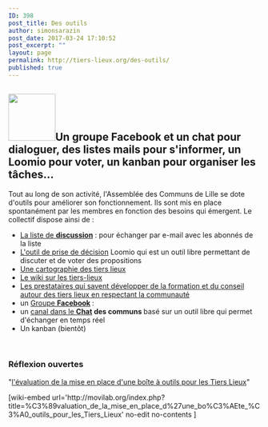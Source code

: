 ```yaml
---
ID: 398
post_title: Des outils
author: simonsarazin
post_date: 2017-03-24 17:10:52
post_excerpt: ""
layout: page
permalink: http://tiers-lieux.org/des-outils/
published: true
---
```

<h2><img class="alignleft size-full wp-image-477" src="http://lille.lescommuns.org/wp-content/uploads/sites/35/2017/03/logo-outils.jpg" alt="" width="94" height="94" />Un groupe Facebook et un chat pour dialoguer, des listes mails pour s'informer, un Loomio pour voter, un kanban pour organiser les tâches...</h2>
<!--more-->

Tout au long de son activité, l'Assemblée des Communs de Lille se dote d'outils pour améliorer son fonctionnement. Ils sont mis en place spontanément par les membres en fonction des besoins qui émergent. Le collectif dispose ainsi de :
<ul>
 	<li><a href="http://tiers-lieux.org/discussions/">La liste de <strong>discussion</strong></a> : pour échanger par e-mail avec les abonnés de la liste</li>
 	<li><a href="https://www.loomio.org/g/5WOLYnpH">L'outil de prise de décision</a> Loomio qui est un outil libre permettant de discuter et de voter des propositions</li>
 	<li><a href="http://tiers-lieux.org/carte/">Une cartographie des tiers lieux</a></li>
 	<li><a href="http://movilab.org">Le wiki sur les tiers-lieux</a></li>
 	<li><a href="http://tiers-lieux.org/partenariats/">Les prestataires qui savent développer de la formation et du conseil autour des tiers lieux en respectant la communauté</a></li>
 	<li>un <a class="external text" href="https://www.facebook.com/groups/tilios/" rel="nofollow">Groupe <strong>Facebook</strong></a><strong> </strong>:</li>
 	<li>un <a class="external text" href="https://chat.lescommuns.org/channel/tierslieux" rel="nofollow">canal dans le <strong>Chat</strong></a><strong> des communs </strong>basé sur un outil libre qui permet d'échanger en temps réel</li>
 	<li>Un kanban (bientôt)</li>
</ul>
&nbsp;
<h3 id="firstHeading" class="firstHeading">Réflexion ouvertes</h3>
<p class="firstHeading" lang="fr">"<a href="http://movilab.org/index.php?title=%C3%89valuation_de_la_mise_en_place_d%27une_bo%C3%AEte_%C3%A0_outils_pour_les_Tiers_Lieux" target="_blank" rel="noopener noreferrer">l'évaluation de la mise en place d'une boîte à outils pour les Tiers Lieux</a>"</p>
<p class="firstHeading" lang="fr">[wiki-embed url='http://movilab.org/index.php?title=%C3%89valuation_de_la_mise_en_place_d%27une_bo%C3%AEte_%C3%A0_outils_pour_les_Tiers_Lieux' no-edit no-contents ]</p>
<p class="firstHeading" lang="fr"></p>
